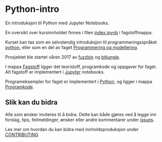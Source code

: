 # Python-intro
En introduksjon til Python med Jupyter Notebooks.

En oversikt over kursinnholdet finnes i filen [index.ipynb](Fagstoff/index.ipynb) i fagstoffmappa.

Kurset kan tas som en selvstendig introduksjon til programmeringsspråket [python](https://www.python.org/), eller som en del av faget [Programmering og modellering](https://github.com/fagstoff/ProgMod/tree/master/Læreplan).

Prosjektet ble startet våren 2017 av [fuzzbin](https://github.com/fuzzbin) og [bitjungle](https://github.com/bitjungle).

I mappa [Fagstoff](https://github.com/fagstoff/python-intro/tree/master/Fagstoff) ligger det teoristoff, programkode og oppgaver for faget. Alt fagstoff er implementert i [Jupyter](https://jupyter.org/) notebooks.

Programeksempler for faget er implementert i [Python](https://www.python.org/), og ligger i mappa [Programkode](https://github.com/fagstoff/python-intro/tree/master/Programkode).

## Slik kan du bidra

Alle som ønsker inviteres til å bidra. Dette kan både gjøres ved å legge inn forslag, tips, feilmeldinger, ønsker eller andre kommentarer under [issues](https://github.com/fagstoff/python-intro/issues).

Les mer om hvordan du kan bidra med innholdsproduksjon under [CONTRIBUTING](https://github.com/fagstoff/python-intro/blob/master/CONTRIBUTING.md)
